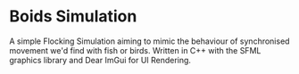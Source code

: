# Boids Simulation
A simple Flocking Simulation aiming to mimic the behaviour of synchronised movement we'd find with fish or birds. Written in C++ with the SFML graphics library and Dear ImGui for UI Rendering.
